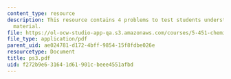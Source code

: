 ```yaml
---
content_type: resource
description: This resource contains 4 problems to test students understanding of course
  material.
file: https://ol-ocw-studio-app-qa.s3.amazonaws.com/courses/5-451-chemistry-of-biomolecules-i-fall-2005/f272b9e631641d61901cbeee4551afbd_ps3.pdf
file_type: application/pdf
parent_uid: ae024781-d172-4bff-9854-15f8fdbe026e
resourcetype: Document
title: ps3.pdf
uid: f272b9e6-3164-1d61-901c-beee4551afbd
---
```

